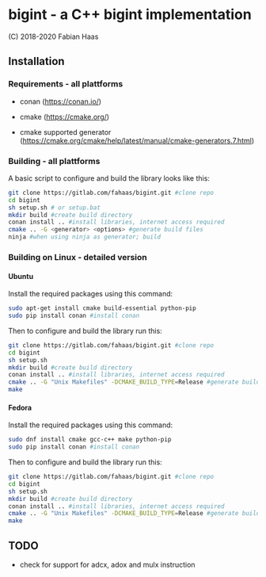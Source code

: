 # bigint - a C++ bigint implementation
(C) 2018-2020 Fabian Haas

## Installation

### Requirements - all plattforms

- conan (https://conan.io/)

- cmake (https://cmake.org/)

- cmake supported generator (https://cmake.org/cmake/help/latest/manual/cmake-generators.7.html)


### Building - all plattforms

A basic script to configure and build the library looks like this:

```bash
git clone https://gitlab.com/fahaas/bigint.git #clone repo
cd bigint
sh setup.sh # or setup.bat
mkdir build #create build directory
conan install .. #install libraries, internet access required
cmake .. -G <generator> <options> #generate build files
ninja #when using ninja as generator; build
```

### Building on Linux - detailed version

#### Ubuntu

Install the required packages using this command:

```bash
sudo apt-get install cmake build-essential python-pip
sudo pip install conan #install conan
```

Then to configure and build the library run this:

```bash
git clone https://gitlab.com/fahaas/bigint.git #clone repo
cd bigint
sh setup.sh
mkdir build #create build directory
conan install .. #install libraries, internet access required
cmake .. -G "Unix Makefiles" -DCMAKE_BUILD_TYPE=Release #generate build files in release mode
make
```

#### Fedora

Install the required packages using this command:

```bash
sudo dnf install cmake gcc-c++ make python-pip
sudo pip install conan #install conan
```

Then to configure and build the library run this:

```bash
git clone https://gitlab.com/fahaas/bigint.git #clone repo
cd bigint
sh setup.sh
mkdir build #create build directory
conan install .. #install libraries, internet access required
cmake .. -G "Unix Makefiles" -DCMAKE_BUILD_TYPE=Release #generate build files in release mode
make
```

## TODO
+ check for support for adcx, adox and mulx instruction
